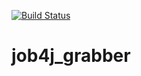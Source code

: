[![Build Status](https://travis-ci.com/KirillBelyaev74/job4j_grabber.svg?branch=master)](https://travis-ci.com/KirillBelyaev74/job4j_grabber)

# job4j_grabber